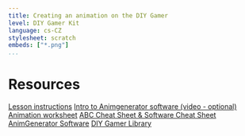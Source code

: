 ```yaml
---
title: Creating an animation on the DIY Gamer
level: DIY Gamer Kit
language: cs-CZ
stylesheet: scratch
embeds: ["*.png"]
...
```


# Resources

[Lesson instructions](http://www.techwillsaveus.com/az/wp-content/uploads/2014/09/CCLesson4_DIY_Gamer_lessonplan3.pdf)
[Intro to Animgenerator software (video - optional)](https://www.youtube.com/watch?v=tp5ihl3I0Ag)
[Animation worksheet](https://www.dropbox.com/s/48ejx8lvqlf6vuq/Design_your_animation.pdf)
[ABC Cheat Sheet & Software Cheat Sheet](https://www.dropbox.com/s/12kxetkmyp3kwa7/Cheat_sheets.pdf)
[AnimGenerator Software](https://www.techwillsaveus.com/resources/animation-generator-software-diy-gamer-kit/)
[DIY Gamer Library](https://www.techwillsaveus.com/resources/diy-gamer-kit-arduino-library-download/)